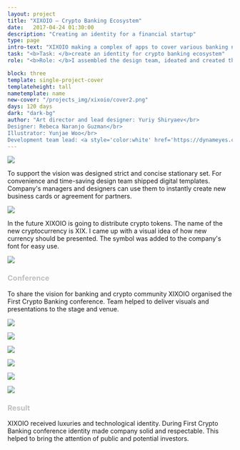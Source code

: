 ```yaml
---
layout: project
title: "XIXOIO – Crypto Banking Ecosystem"
date:   2017-04-24 01:30:00
description: "Creating an identity for a financial startup"
type: page
intro-text: "XIXOIO making a complex of apps to cover various banking niches. There are apps to manage cryptocurrencies, send money transfers, bring investments and verify clients. For the whole group was created a visual identity."
task: "<b>Task: </b>create an identity for crypto banking ecosystem"
role: "<b>Role: </b>I assembled the design team, ideated and created the visual direction of the brand. I took responsibility for meeting the deadlines and delivering visual materials."

block: three
template: single-project-cover
templateheight: tall
nametemplate: name
new-cover: "/projects_img/xixoio/cover2.png"
days: 120 days
dark: "dark-bg"
author: "Art director and lead designer: Yuriy Shiryaev</br>
Designer: Rebeca Naranjo Guzman</br>
Illustrator: Yunjae Woo</br>
Development team lead: <a style='color:white' href='https://dynameyes.com' target='_blank'>Geronimo Matias</a>"
---
```


<span class="p-logo">![](/projects_img/xixoio/logo.svg)</span>

<span class="p-text">To support the vision was designed strict and concise stationary set. For convenience and time-saving design team shipped digital templates. Company's managers and designers can use them to instantly create new business cards or agreement for partners.</span> 

<span class="p1000">![](/projects_img/xixoio/docs.png)</span>

<span class="p-text">In the future XIXOIO is going to distribute crypto tokens. The name of the new cryptocurrency is XIX. I came up with a visual idea of how new currency should be presented. The symbol was added to the company's font for easy use.</span> 

<span class="p300">![](/projects_img/xixoio/xix-anima.gif)</span>



### <span style='color:#bfbfbf'>Conference</span>

<span class="p-text">To share the vision for banking and crypto community XIXOIO organised the First Crypto Banking conference. Team helped to deliver visuals and presentations to the stage and venue.</span> 

<span class="p1000">![](/projects_img/xixoio/pres.jpg)</span>

<span class="p1000">![](/projects_img/xixoio/team.jpg)</span>

<span class="p1000">![](/projects_img/xixoio/staff.jpg)</span>

<span class="p1000">![](/projects_img/xixoio/badge.jpg)</span>

<span class="p1000">![](/projects_img/xixoio/xix.jpg)</span>

<span class="p1000">![](/projects_img/xixoio/badge2.jpg)</span>

### <span style='color:#bfbfbf'>Result</span>

<span class="p-text">XIXOIO received luxuries and technological identity. During First Crypto Banking conference identity made company solid and respectable. This helped to bring the attention of public and potential investors.</span> 